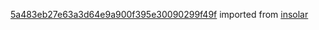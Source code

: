 [5a483eb27e63a3d64e9a900f395e30090299f49f](https://github.com/insolar/insolar/commit/5a483eb27e63a3d64e9a900f395e30090299f49f) imported from [insolar](https://github.com/insolar/insolar)
